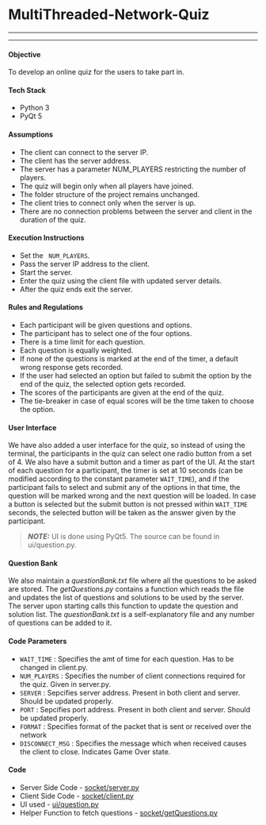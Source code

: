 # MultiThreaded-Network-Quiz
-------------------------------
-------------------------------
#### Objective
To develop an online quiz for the users to take part in.

#### Tech Stack
* Python 3
* PyQt 5

#### Assumptions
* The client can connect to the server IP.
* The client has the server address.
* The server has a parameter   NUM_PLAYERS  restricting the number of players.
* The quiz will begin only when all players have joined.
* The folder structure of the project remains unchanged.
* The client tries to connect only when the server is up.
* There are no connection problems between the server and client in the duration of the quiz.

#### Execution Instructions
* Set the  ``` NUM_PLAYERS```.
* Pass the server IP address to the client.
* Start the server.
* Enter the quiz using the client file with updated server details.
* After the quiz ends exit the server.

#### Rules and Regulations
* Each participant will be given questions and options. 
* The participant has to select one of the four options.
* There is a time limit for each question.
* Each question is equally weighted.
* If none of the questions is marked at the end of the timer, a default wrong response gets recorded.
* If the user had selected an option but failed to submit the option by the end of the quiz, the selected option gets recorded.
* The scores of the participants are given at the end of the quiz.
* The tie-breaker in case of equal scores will be the time taken to choose the option.

#### User Interface
We have also added a user interface for the quiz, so instead of using the terminal, the participants in the quiz can select one radio button from a set of 4. We also have a submit button and a timer as part of the UI.
At the start of each question for a participant, the timer is set at 10 seconds (can be modified according to the constant parameter ```WAIT_TIME```), and if the participant fails to select and submit any of the options in that time, the question will be marked wrong and the next question will be loaded.
In case a button is selected but the submit button is not pressed within ```WAIT_TIME``` seconds, the selected button will be taken as the answer given by the participant.

> **_NOTE:_**  UI is done using PyQt5. The source can be found in ui/question.py.

#### Question  Bank
We also maintain a *questionBank.txt* file where all the questions to be asked are stored. The *getQuestions.py* contains a function which reads the file and updates the list of questions and solutions to be used by the server. The server upon starting calls this function to update the question and solution list.
The *questionBank.txt* is a self-explanatory file and any number of questions can be added to it.

#### Code Parameters
* ``WAIT_TIME`` : Specifies the amt of time for each question. Has to be changed in client.py.
* ``NUM_PLAYERS`` : Specifies the number of client connections required for the quiz. Given in server.py.
* ``SERVER`` : Sepcifies server address. Present in both client and server. Should be updated properly.
* ``PORT`` : Sepcifies port address. Present in both client and server. Should be updated properly.
* ``FORMAT`` : Specifies format of the packet that is sent or received over the network
* ``DISCONNECT_MSG`` : Specifies the message which when received causes the client to close. Indicates Game Over state.

#### Code
 - Server Side Code - [socket/server.py](socket/server.py)
 - Client Side Code - [socket/client.py](socket/client.py)
 - UI used - [ui/question.py](ui/question.py)
 - Helper Function to fetch questions - [socket/getQuestions.py](socket/getQuestions.py)
